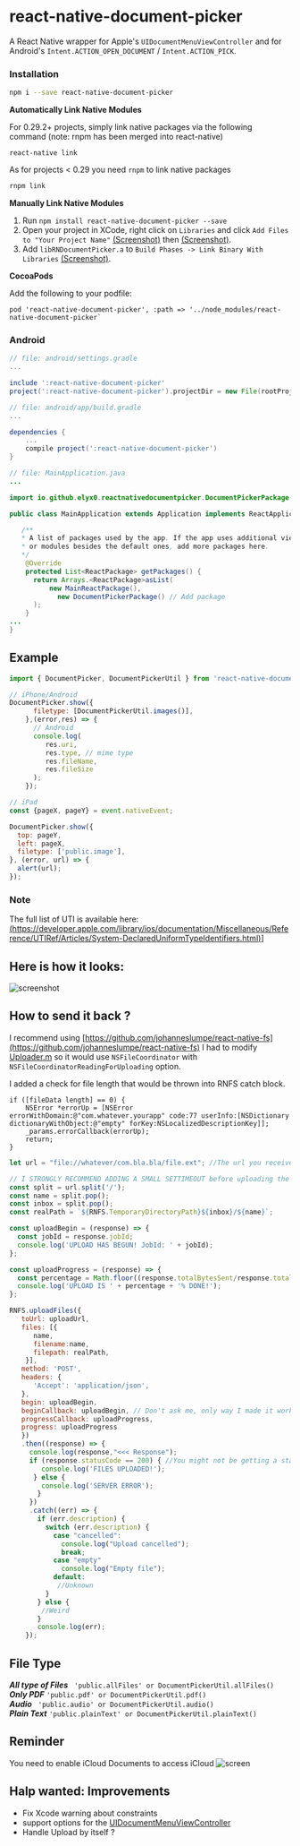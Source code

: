 # react-native-document-picker

A React Native wrapper for Apple's ``UIDocumentMenuViewController`` and for Android's ``Intent.ACTION_OPEN_DOCUMENT`` / ``Intent.ACTION_PICK``.

### Installation

```bash
npm i --save react-native-document-picker
```

**Automatically Link Native Modules**

For 0.29.2+ projects, simply link native packages via the following command (note: rnpm has been merged into react-native)

```
react-native link
```

As for projects < 0.29 you need `rnpm` to link native packages

```sh
rnpm link
```

**Manually Link Native Modules**

1. Run `npm install react-native-document-picker --save`
2. Open your project in XCode, right click on `Libraries` and click `Add
   Files to "Your Project Name"` [(Screenshot)](http://url.brentvatne.ca/jQp8) then [(Screenshot)](http://url.brentvatne.ca/1gqUD).
3. Add `libRNDocumentPicker.a` to `Build Phases -> Link Binary With Libraries`
   [(Screenshot)](http://url.brentvatne.ca/17Xfe).

**CocoaPods**

Add the following to your podfile:
```
pod 'react-native-document-picker', :path => '../node_modules/react-native-document-picker`
```

### Android

```gradle
// file: android/settings.gradle
...

include ':react-native-document-picker'
project(':react-native-document-picker').projectDir = new File(rootProject.projectDir, '../node_modules/react-native-document-picker/android')
```

```gradle
// file: android/app/build.gradle
...

dependencies {
    ...
    compile project(':react-native-document-picker')
}
```

```java
// file: MainApplication.java
...

import io.github.elyx0.reactnativedocumentpicker.DocumentPickerPackage; // Import package

public class MainApplication extends Application implements ReactApplication {

   /**
   * A list of packages used by the app. If the app uses additional views
   * or modules besides the default ones, add more packages here.
   */
    @Override
    protected List<ReactPackage> getPackages() {
      return Arrays.<ReactPackage>asList(
          new MainReactPackage(),
            new DocumentPickerPackage() // Add package
      );
    }
...
}
```

## Example
```javascript
import { DocumentPicker, DocumentPickerUtil } from 'react-native-document-picker';

// iPhone/Android
DocumentPicker.show({
      filetype: [DocumentPickerUtil.images()],
    },(error,res) => {
      // Android
      console.log(
         res.uri,
         res.type, // mime type
         res.fileName,
         res.fileSize
      );
    });

// iPad
const {pageX, pageY} = event.nativeEvent;

DocumentPicker.show({
  top: pageY,
  left: pageX,
  filetype: ['public.image'],
}, (error, url) => {
  alert(url);
});

```

### Note
The full list of UTI is available here:
[(https://developer.apple.com/library/ios/documentation/Miscellaneous/Reference/UTIRef/Articles/System-DeclaredUniformTypeIdentifiers.html)](https://developer.apple.com/library/ios/documentation/Miscellaneous/Reference/UTIRef/Articles/System-DeclaredUniformTypeIdentifiers.html
)]

## Here is how it looks:
![screenshot](http://i.stack.imgur.com/dv0iQ.png)


## How to send it back ?

I recommend using [https://github.com/johanneslumpe/react-native-fs](https://github.com/johanneslumpe/react-native-fs)
I had to modify [Uploader.m](https://gist.github.com/Elyx0/5dc53bef294b42c847f1baea7cc5e911) so it would use `NSFileCoordinator` with `NSFileCoordinatorReadingForUploading` option.

I added a check for file length that would be thrown into RNFS catch block.
```obj-c
if ([fileData length] == 0) {
    NSError *errorUp = [NSError errorWithDomain:@"com.whatever.yourapp" code:77 userInfo:[NSDictionary dictionaryWithObject:@"empty" forKey:NSLocalizedDescriptionKey]];
    _params.errorCallback(errorUp);
    return;
}
```


```javascript
let url = "file://whatever/com.bla.bla/file.ext"; //The url you received from the DocumentPicker

// I STRONGLY RECOMMEND ADDING A SMALL SETTIMEOUT before uploading the url you just got.
const split = url.split('/');
const name = split.pop();
const inbox = split.pop();
const realPath = `${RNFS.TemporaryDirectoryPath}${inbox}/${name}`;

const uploadBegin = (response) => {
  const jobId = response.jobId;
  console.log('UPLOAD HAS BEGUN! JobId: ' + jobId);
};

const uploadProgress = (response) => {
  const percentage = Math.floor((response.totalBytesSent/response.totalBytesExpectedToSend) * 100);
  console.log('UPLOAD IS ' + percentage + '% DONE!');
};

RNFS.uploadFiles({
   toUrl: uploadUrl,
   files: [{
      name,
      filename:name,
      filepath: realPath,
    }],
   method: 'POST',
   headers: {
      'Accept': 'application/json',
   },
   begin: uploadBegin,
   beginCallback: uploadBegin, // Don't ask me, only way I made it work as of 1.5.1
   progressCallback: uploadProgress,
   progress: uploadProgress
   })
   .then((response) => {
     console.log(response,"<<< Response");
     if (response.statusCode == 200) { //You might not be getting a statusCode at all. Check
        console.log('FILES UPLOADED!');
      } else {
        console.log('SERVER ERROR');
       }
     })
     .catch((err) => {
       if (err.description) {
         switch (err.description) {
           case "cancelled":
             console.log("Upload cancelled");
             break;
           case "empty"
             console.log("Empty file");
           default:
            //Unknown
         }
       } else {
        //Weird
       }
       console.log(err);
    });
```
## File Type 
***All type of Files*** ``` 'public.allFiles' or DocumentPickerUtil.allFiles()```<br/> 
***Only PDF*** ``` 'public.pdf' or DocumentPickerUtil.pdf() ``` <br/> 
***Audio*** ``` 'public.audio' or DocumentPickerUtil.audio()``` <br/> 
***Plain Text*** ``` 'public.plainText' or DocumentPickerUtil.plainText() ``` <br/> 

## Reminder

You need to enable iCloud Documents to access iCloud
![screen](https://313e5987718b346aaf83-f5e825270f29a84f7881423410384342.ssl.cf1.rackcdn.com/1411920674-enable-icloud-drive.png)


## Halp wanted: Improvements

- Fix Xcode warning about constraints
- support options for the [UIDocumentMenuViewController](https://developer.apple.com/library/ios/documentation/FileManagement/Conceptual/DocumentPickerProgrammingGuide/AccessingDocuments/AccessingDocuments.html#//apple_ref/doc/uid/TP40014451-CH2-SW5)
- Handle Upload by itself ?
